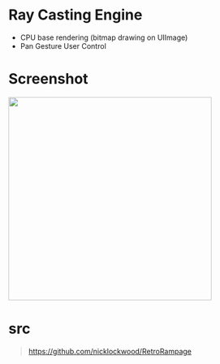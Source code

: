 # Ray Casting Engine
- CPU base rendering (bitmap drawing on UIImage)
- Pan Gesture User Control

# Screenshot
<img src="https://github.com/user-attachments/assets/4939a1cf-0bbf-4e63-a16e-5259b043fa48" width="400"/>

# src
> https://github.com/nicklockwood/RetroRampage
